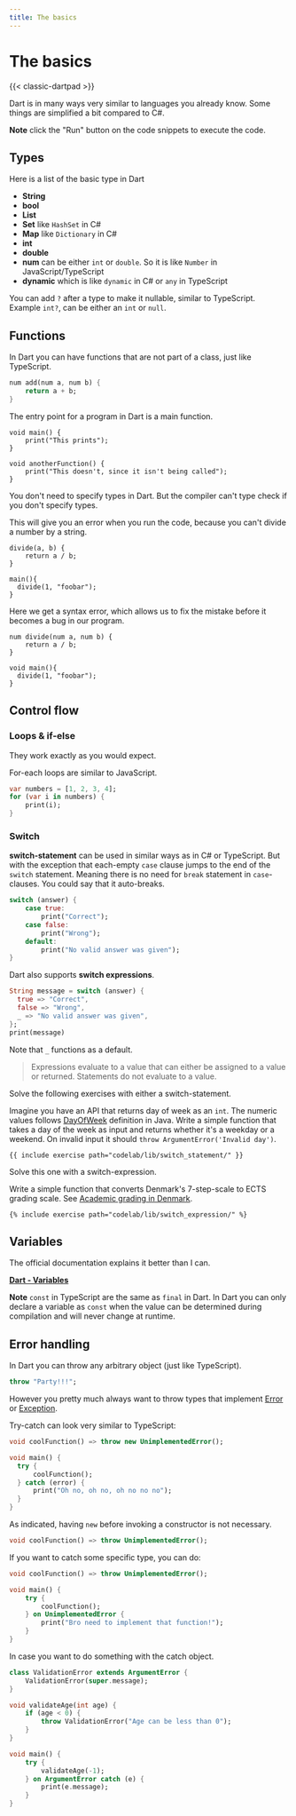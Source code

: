 ```yaml
---
title: The basics
---
```


# The basics

{{< classic-dartpad >}}

Dart is in many ways very similar to languages you already know.
Some things are simplified a bit compared to C#.

**Note** click the "Run" button on the code snippets to execute the code.

## Types

Here is a list of the basic type in Dart

- **String**
- **bool**
- **List**
- **Set** like `HashSet` in C#
- **Map** like `Dictionary` in C#
- **int**
- **double**
- **num** can be either `int` or `double`. So it is like `Number` in JavaScript/TypeScript
- **dynamic** which is like `dynamic` in C# or `any` in TypeScript

You can add `?` after a type to make it nullable, similar to TypeScript.
Example `int?`, can be either an `int` or `null`.

## Functions

In Dart you can have functions that are not part of a class, just like TypeScript.

```dart
num add(num a, num b) {
    return a + b;
}
```

The entry point for a program in Dart is a main function.

```run-dartpad:theme-dark:mode-dart:width-100%:height-200px
void main() {
    print("This prints");
}

void anotherFunction() {
    print("This doesn't, since it isn't being called");
}
```

You don't need to specify types in Dart.
But the compiler can't type check if you don't specify types.

This will give you an error when you run the code, because you can't divide a
number by a string.

```run-dartpad:theme-dark:mode-dart:width-100%:height-200px
divide(a, b) {
    return a / b;
}

main(){
  divide(1, "foobar");
}
```

Here we get a syntax error, which allows us to fix the mistake before it becomes
a bug in our program.

```run-dartpad:theme-dark:mode-dart:width-100%:height-200px
num divide(num a, num b) {
    return a / b;
}

void main(){
  divide(1, "foobar");
}
```

## Control flow

### Loops & if-else

They work exactly as you would expect.

For-each loops are similar to JavaScript.

```dart
var numbers = [1, 2, 3, 4];
for (var i in numbers) {
    print(i);
}
```

### Switch

**switch-statement** can be used in similar ways as in C# or TypeScript.
But with the exception that each-empty `case` clause jumps to the end of the
`switch` statement.
Meaning there is no need for `break` statement in `case`-clauses.
You could say that it auto-breaks.

```dart
switch (answer) {
    case true:
        print("Correct");
    case false:
        print("Wrong");
    default:
        print("No valid answer was given");
}
```

Dart also supports **switch expressions**.

```dart
String message = switch (answer) {
  true => "Correct",
  false => "Wrong",
  _ => "No valid answer was given",
};
print(message)
```

Note that `_` functions as a default.

> Expressions evaluate to a value that can either be assigned to a value or returned.
> Statements do not evaluate to a value.

Solve the following exercises with either a switch-statement.

Imagine you have an API that returns day of week as an `int`.
The numeric values follows
[DayOfWeek](https://docs.oracle.com/javase/8/docs/api/java/time/DayOfWeek.html)
definition in Java.
Write a simple function that takes a day of the week as input and returns
whether it's a weekday or a weekend.
On invalid input it should `throw ArgumentError('Invalid day')`.

```run-dartpad:theme-dark:mode-dart:width-100%
{{ include exercise path="codelab/lib/switch_statement/" }}
```

Solve this one with a switch-expression.

Write a simple function that converts Denmark's 7-step-scale to ECTS grading scale.
See [Academic grading in Denmark](https://en.wikipedia.org/wiki/Academic_grading_in_Denmark).

```run-dartpad:theme-dark:mode-dart:width-100%
{% include exercise path="codelab/lib/switch_expression/" %}
```

## Variables

The official documentation explains it better than I can.

**[Dart - Variables](https://dart.dev/language/variables)**

**Note** `const` in TypeScript are the same as `final` in Dart.
In Dart you can only declare a variable as `const` when the value can be
determined during compilation and will never change at runtime.

## Error handling

In Dart you can throw any arbitrary object (just like TypeScript).

```dart
throw "Party!!!";
```

However you pretty much always want to throw types that implement
[Error](https://api.dart.dev/stable/3.2.6/dart-core/Error-class.html) or
[Exception](https://api.dart.dev/stable/3.2.6/dart-core/Exception-class.html).

Try-catch can look very similar to TypeScript:

```dart
void coolFunction() => throw new UnimplementedError();

void main() {
  try {
      coolFunction();
  } catch (error) {
      print("Oh no, oh no, oh no no no");
  }
}
```

As indicated, having `new` before invoking a constructor is not necessary.

```dart
void coolFunction() => throw UnimplementedError();
```

If you want to catch some specific type, you can do:

```dart
void coolFunction() => throw UnimplementedError();

void main() {
    try {
        coolFunction();
    } on UnimplementedError {
        print("Bro need to implement that function!");
    }
}
```

In case you want to do something with the catch object.

```dart
class ValidationError extends ArgumentError {
    ValidationError(super.message);
}

void validateAge(int age) {
    if (age < 0) {
        throw ValidationError("Age can be less than 0");
    }
}

void main() {
    try {
        validateAge(-1);
    } on ArgumentError catch (e) {
        print(e.message);
    }
}
```
